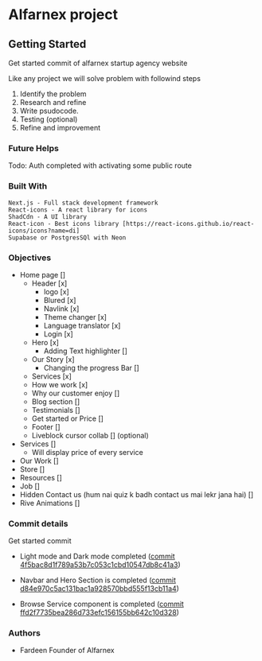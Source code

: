 # Alfarnex project

## Getting Started
Get started commit of alfarnex startup agency website

Like any project we will solve problem with followind steps

1. Identify the problem
2. Research and refine
3. Write psudocode.
4. Testing (optional) 
5. Refine and improvement

### Future Helps 

Todo: Auth completed with activating some public route

### Built With

    Next.js - Full stack development framework 
    React-icons - A react library for icons
    ShadCdn - A UI library
    React-icon - Best icons library [https://react-icons.github.io/react-icons/icons?name=di]
    Supabase or PostgresSQl with Neon

### Objectives 

- Home page []
    - Header [x]
        - logo [x]
        - Blured [x]
        - Navlink [x]
        - Theme changer [x]
        - Language translator [x]
        - Login [x]
    - Hero [x]
        - Adding Text highlighter []
    - Our Story [x]
        - Changing the progress Bar []
    - Services [x]
    - How we work [x]
    - Why our customer enjoy []
    - Blog section []
    - Testimonials []
    - Get started or Price []
    - Footer []
    - Liveblock cursor collab [] (optional)
- Services []
    - Will display price of every service
- Our Work []
- Store []
- Resources []
- Job []
- Hidden Contact us (hum nai quiz k badh contact us mai lekr jana hai) []
- Rive Animations []

### Commit details

Get started commit

- Light mode and Dark mode completed ([commit 4f5bac8d1f789a53b7c053c1cbd10547db8c41a3](https://github.com/Fardeen-Awais/Alfarnex.com/commit/4f5bac8d1f789a53b7c053c1cbd10547db8c41a3))

- Navbar and Hero Section is completed ([commit d84e970c5ac131bac1a928570bbd555f13cb11a4](https://github.com/Fardeen-Awais/Alfarnex.com/commit/d84e970c5ac131bac1a928570bbd555f13cb11a4))

- Browse Service component is completed ([commit ffd2f7735bea286d733efc156155bb642c10d328](https://github.com/Fardeen-Awais/Alfarnex.com/commit/ffd2f7735bea286d733efc156155bb642c10d328))

### Authors
- Fardeen Founder of Alfarnex


